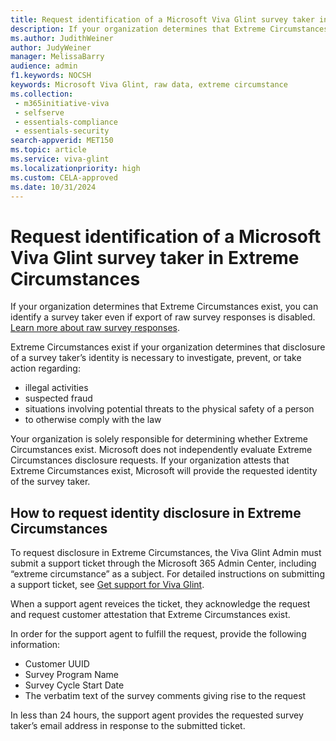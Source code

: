 ```yaml
---
title: Request identification of a Microsoft Viva Glint survey taker in Extreme Circumstances
description: If your organization determines that Extreme Circumstances exist, you can identify a survey taker even if export of raw survey responses has been disabled.
ms.author: JudithWeiner
author: JudyWeiner
manager: MelissaBarry
audience: admin
f1.keywords: NOCSH
keywords: Microsoft Viva Glint, raw data, extreme circumstance
ms.collection: 
 - m365initiative-viva
 - selfserve
 - essentials-compliance
 - essentials-security
search-appverid: MET150
ms.topic: article
ms.service: viva-glint
ms.localizationpriority: high
ms.custom: CELA-approved
ms.date: 10/31/2024
---
```


# Request identification of a Microsoft Viva Glint survey taker in Extreme Circumstances

If your organization determines that Extreme Circumstances exist, you can identify a survey taker even if export of raw survey responses is disabled. [Learn more about raw survey responses](/viva/glint/setup/employee-raw-data-export).

Extreme Circumstances exist if your organization determines that disclosure of a survey taker’s identity is necessary to investigate, prevent, or take action regarding: 

- illegal activities
- suspected fraud
- situations involving potential threats to the physical safety of a person
- to otherwise comply with the law

Your organization is solely responsible for determining whether Extreme Circumstances exist. Microsoft does not independently evaluate Extreme Circumstances disclosure requests. If your organization attests that Extreme Circumstances exist, Microsoft will provide the requested identity of the survey taker.

## How to request identity disclosure in Extreme Circumstances 

To request disclosure in Extreme Circumstances, the Viva Glint Admin must submit a support ticket through the Microsoft 365 Admin Center, including “extreme circumstance” as a subject. For detailed instructions on submitting a support ticket, see [Get support for Viva Glint](/viva/troubleshoot/glint/contact-support/get-support-viva-glint).

When a support agent reveices the ticket, they acknowledge the request and request customer attestation that Extreme Circumstances exist. 

In order for the support agent to fulfill the request, provide the following information:
- Customer UUID
- Survey Program Name
- Survey Cycle Start Date
- The verbatim text of the survey comments giving rise to the request

In less than 24 hours, the support agent provides the requested survey taker’s email address in response to the submitted ticket.

